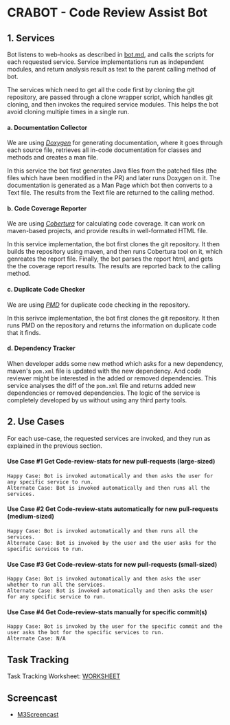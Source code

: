 # CRABOT - Code Review Assist Bot

## 1. Services
Bot listens to web-hooks as described in [bot.md](https://github.ncsu.edu/uverma/crabot/blob/master/bot.md#bot-platform), and calls the scripts for each requested service. Service implementations run as independent modules, and return analysis result as text to the parent calling method of bot.

The services which need to get all the code first by cloning the git repository, are passed through a clone wrapper script, which handles git cloning, and then invokes the required service modules. This helps the bot avoid cloning multiple times in a single run. 


#### a. Documentation Collector

We are using [*Doxygen*](http://www.stack.nl/~dimitri/doxygen/) for generating documentation, where it goes through each source file, retrieves all in-code documentation for classes and methods and creates a man file. 

In this service the bot first generates Java files from the patched files (the files which have been modified in the PR) and later runs Doxygen on it. The documentation is generated as a Man Page which bot then converts to a Text file. The results from the Text file are returned to the calling method.

#### b. Code Coverage Reporter

We are using [*Cobertura*](http://cobertura.github.io/cobertura/) for calculating code coverage. It can work on maven-based projects, and provide results in well-formated HTML file.

In this service implementation, the bot first clones the git repository. It then builds the repository using maven, and then runs Cobertura tool on it, which genreates the report file.
Finally, the bot parses the report html, and gets the the coverage report results. The results are reported back to the calling method.

#### c. Duplicate Code Checker

We are using [*PMD*](https://pmd.github.io/) for duplicate code checking in the repository. 

In this serivce implementation, the bot first clones the git repository. It then runs PMD on the repository and returns the information on duplicate code that it finds.

#### d. Dependency Tracker

When developer adds some new method which asks for a new dependency, maven's `pom.xml` file is updated with the new dependency.
And code reviewer might be interested in the added or removed dependencies. This service analyses the diff of the `pom.xml` file and returns added new dependencies or removed dependencies. The logic of the service is completely developed by us without using any third party tools.


## 2. Use Cases

For each use-case, the requested services are invoked, and they run as explained in the previous section.

#### Use Case #1 Get Code-review-stats for new pull-requests (large-sized)

	Happy Case: Bot is invoked automatically and then asks the user for any specific service to run.
	Alternate Case: Bot is invoked automatically and then runs all the services. 


#### Use Case #2 Get Code-review-stats automatically for new pull-requests (medium-sized) 

	Happy Case: Bot is invoked automatically and then runs all the services. 
	Alternate Case: Bot is invoked by the user and the user asks for the specific services to run. 


#### Use Case #3 Get Code-review-stats for new pull-requests (small-sized) 

	Happy Case: Bot is invoked automatically and then asks the user whether to run all the services. 
	Alternate Case: Bot is invoked automatically and then asks the user for any specific service to run.


#### Use Case #4 Get Code-review-stats manually for specific commit(s)

	Happy Case: Bot is invoked by the user for the specific commit and the user asks the bot for the specific services to run. 
	Alternate Case: N/A


## Task Tracking

Task Tracking Worksheet: [WORKSHEET](WORKSHEET.md)

## Screencast

+ [M3Screencast](https://youtu.be/dFEUurN1STQ)
